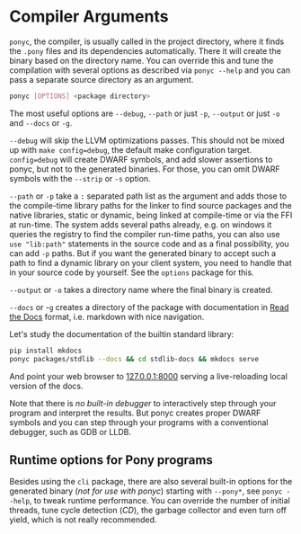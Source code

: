 # Compiler Arguments

`ponyc`, the compiler, is usually called in the project directory, where it finds the `.pony` files and its dependencies automatically. There it will create the binary based on the directory name. You can override this and tune the compilation with several options as described via `ponyc --help` and you can pass a separate source directory as an argument.

```bash
ponyc [OPTIONS] <package directory>
```

The most useful options are `--debug`, `--path` or just `-p`, `--output` or just `-o` and `--docs` or `-g`.

`--debug` will skip the LLVM optimizations passes. This should not be mixed up with `make config=debug`, the default make configuration target. `config=debug` will create DWARF symbols, and add slower assertions to ponyc, but not to the generated binaries. For those, you can omit DWARF symbols with the `--strip` or `-s` option.

`--path` or `-p` take a `:` separated path list as the argument and adds those to the compile-time library paths for the linker to find source packages and the native libraries, static or dynamic, being linked at compile-time or via the FFI at run-time. The system adds several paths already, e.g. on windows it queries the registry to find the compiler run-time paths, you can also use `use "lib:path"` statements in the source code and as a final possibility, you can add `-p` paths. But if you want the generated binary to accept such a path to find a dynamic library on your client system, you need to handle that in your source code by yourself. See the `options` package for this.

`--output` or `-o` takes a directory name where the final binary is created.

`--docs` or -`g` creates a directory of the package with documentation in [Read the Docs](https://readthedocs.org) format, i.e. markdown with nice navigation.

Let's study the documentation of the builtin standard library:

```bash
pip install mkdocs
ponyc packages/stdlib --docs && cd stdlib-docs && mkdocs serve
```

And point your web browser to [127.0.0.1:8000](http://127.0.0.1:8000) serving a live-reloading local version of the docs.

Note that there is _no built-in debugger_ to interactively step through your program and interpret the results. But ponyc creates proper DWARF symbols and you can step through your programs with a conventional debugger, such as GDB or LLDB.

## Runtime options for Pony programs

Besides using the `cli` package, there are also several built-in options for the generated binary (_not for use with ponyc_) starting with `--pony*`, see `ponyc --help`, to tweak runtime performance. You can override the number of initial threads, tune cycle detection (_CD_), the garbage collector and even turn off yield, which is not really recommended.

